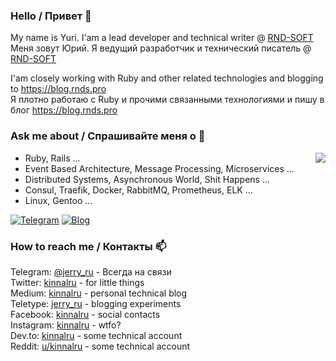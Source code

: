 ### Hello / Привет 👋

My name is Yuri. I'am a lead developer and technical writer @ [RND-SOFT](https://github.com/RND-SOFT) <br>
Меня зовут Юрий. Я ведущий разработчик и технический писатель @ [RND-SOFT](https://github.com/RND-SOFT)

I'am closely working with Ruby and other related technologies and blogging to https://blog.rnds.pro <br>
Я плотно работаю с Ruby и прочими связанными технологиями и пишу в блог https://blog.rnds.pro

 ### Ask me about / Спрашивайте меня о 💬  

<img src="https://user-images.githubusercontent.com/1270997/140704154-7cd3be57-56ea-431f-b83d-738297825a92.png" data-canonical-src="https://user-images.githubusercontent.com/1270997/140704154-7cd3be57-56ea-431f-b83d-738297825a92.png" align="right" />

* Ruby, Rails ...
* Event Based Architecture, Message Processing, Microservices ...
* Distributed Systems, Asynchronous World, Shit Happens ...
* Consul, Traefik, Docker, RabbitMQ, Prometheus, ELK ...
* Linux, Gentoo ...

[![Telegram](https://img.shields.io/static/v1?label=telegram&message=@jerry_ru&color=blue&logo=telegram)](https://t.me/jerry_ru)
[![Blog](https://img.shields.io/static/v1?label=blog&message=blog.rnds.pro&color=orange&logo=telegraph)](https://blog.rnds.pro)

### How to reach me / Контакты 📫 

Telegram: [@jerry_ru](https://t.me/jerry_ru) - Всегда на связи <br>
Twitter:  [kinnalru](https://twitter.com/kinnalru) - for little things <br>
Medium:   [kinnalru](https://medium.com/@kinnalru) - personal technical blog <br>
Teletype: [jerry_ru](https://teletype.in/@jerry_ru) - blogging experiments <br>
Facebook: [kinnalru](https://www.facebook.com/kinnalru) - social contacts <br>
Instagram: [kinnalru](https://www.instagram.com/kinnalru) - wtfo? <br>
Dev.to: [kinnalru](https://dev.to/kinnalru) - some technical account <br>
Reddit: [u/kinnalru](https://www.reddit.com/user/kinnalru) - some technical account <br>

<!--
**kinnalru/kinnalru** is a ✨ _special_ ✨ repository because its `README.md` (this file) appears on your GitHub profile.

Here are some ideas to get you started:

- 🔭 I’m currently working on ...
- 🌱 I’m currently learning ...
- 👯 I’m looking to collaborate on ...
- 🤔 I’m looking for help with ...
- 💬 Ask me about ...
- 📫 How to reach me: ...
- 😄 Pronouns: ...
- ⚡ Fun fact: ...
-->
